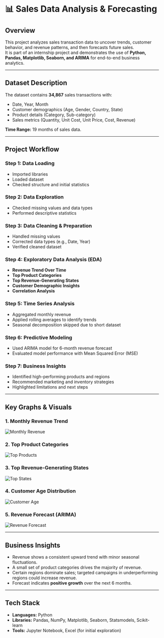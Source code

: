 # 📊 Sales Data Analysis & Forecasting

## **Overview**
This project analyzes sales transaction data to uncover trends, customer behavior, and revenue patterns, and then forecasts future sales.  
It is part of an internship project and demonstrates the use of **Python, Pandas, Matplotlib, Seaborn, and ARIMA** for end-to-end business analytics.

---

## **Dataset Description**
The dataset contains **34,867** sales transactions with:
- Date, Year, Month
- Customer demographics (Age, Gender, Country, State)
- Product details (Category, Sub-category)
- Sales metrics (Quantity, Unit Cost, Unit Price, Cost, Revenue)

**Time Range:** 19 months of sales data.

---

## **Project Workflow**
### **Step 1: Data Loading**
- Imported libraries
- Loaded dataset
- Checked structure and initial statistics

### **Step 2: Data Exploration**
- Checked missing values and data types
- Performed descriptive statistics

### **Step 3: Data Cleaning & Preparation**
- Handled missing values
- Corrected data types (e.g., Date, Year)
- Verified cleaned dataset

### **Step 4: Exploratory Data Analysis (EDA)**
- **Revenue Trend Over Time**
- **Top Product Categories**
- **Top Revenue-Generating States**
- **Customer Demographic Insights**
- **Correlation Analysis**

### **Step 5: Time Series Analysis**
- Aggregated monthly revenue
- Applied rolling averages to identify trends
- Seasonal decomposition skipped due to short dataset

### **Step 6: Predictive Modeling**
- Used ARIMA model for 6-month revenue forecast
- Evaluated model performance with Mean Squared Error (MSE)

### **Step 7: Business Insights**
- Identified high-performing products and regions
- Recommended marketing and inventory strategies
- Highlighted limitations and next steps

---

## **Key Graphs & Visuals**


### **1. Monthly Revenue Trend**
![Monthly Revenue](Montly_Revenue.png)

### **2. Top Product Categories**
![Top Products](images/top_products.png)

### **3. Top Revenue-Generating States**
![Top States](images/top_states.png)

### **4. Customer Age Distribution**
![Customer Age](images/customer_age_distribution.png)

### **5. Revenue Forecast (ARIMA)**
![Revenue Forecast](images/revenue_forecast.png)

---

## **Business Insights**
- Revenue shows a consistent upward trend with minor seasonal fluctuations.
- A small set of product categories drives the majority of revenue.
- Certain regions dominate sales; targeted campaigns in underperforming regions could increase revenue.
- Forecast indicates **positive growth** over the next 6 months.

---

## **Tech Stack**
- **Languages:** Python  
- **Libraries:** Pandas, NumPy, Matplotlib, Seaborn, Statsmodels, Scikit-learn  
- **Tools:** Jupyter Notebook, Excel (for initial exploration)  

